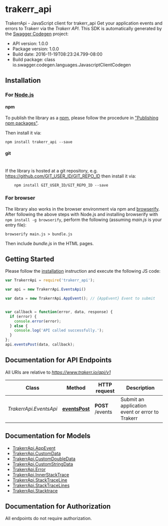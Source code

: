 # trakerr_api

TrakerrApi - JavaScript client for trakerr_api
Get your application events and errors to Trakerr via the *Trakerr API*.
This SDK is automatically generated by the [Swagger Codegen](https://github.com/swagger-api/swagger-codegen) project:

- API version: 1.0.0
- Package version: 1.0.0
- Build date: 2016-11-19T08:23:24.799-08:00
- Build package: class io.swagger.codegen.languages.JavascriptClientCodegen

## Installation

### For [Node.js](https://nodejs.org/)

#### npm

To publish the library as a [npm](https://www.npmjs.com/),
please follow the procedure in ["Publishing npm packages"](https://docs.npmjs.com/getting-started/publishing-npm-packages).

Then install it via:

```shell
npm install trakerr_api --save
```

#### git
#
If the library is hosted at a git repository, e.g.
https://github.com/GIT_USER_ID/GIT_REPO_ID
then install it via:

```shell
    npm install GIT_USER_ID/GIT_REPO_ID --save
```

### For browser

The library also works in the browser environment via npm and [browserify](http://browserify.org/). After following
the above steps with Node.js and installing browserify with `npm install -g browserify`,
perform the following (assuming *main.js* is your entry file):

```shell
browserify main.js > bundle.js
```

Then include *bundle.js* in the HTML pages.

## Getting Started

Please follow the [installation](#installation) instruction and execute the following JS code:

```javascript
var TrakerrApi = require('trakerr_api');

var api = new TrakerrApi.EventsApi()

var data = new TrakerrApi.AppEvent(); // {AppEvent} Event to submit


var callback = function(error, data, response) {
  if (error) {
    console.error(error);
  } else {
    console.log('API called successfully.');
  }
};
api.eventsPost(data, callback);

```

## Documentation for API Endpoints

All URIs are relative to *https://www.trakerr.io/api/v1*

Class | Method | HTTP request | Description
------------ | ------------- | ------------- | -------------
*TrakerrApi.EventsApi* | [**eventsPost**](docs/EventsApi.md#eventsPost) | **POST** /events | Submit an application event or error to Trakerr


## Documentation for Models

 - [TrakerrApi.AppEvent](docs/AppEvent.md)
 - [TrakerrApi.CustomData](docs/CustomData.md)
 - [TrakerrApi.CustomDoubleData](docs/CustomDoubleData.md)
 - [TrakerrApi.CustomStringData](docs/CustomStringData.md)
 - [TrakerrApi.Error](docs/Error.md)
 - [TrakerrApi.InnerStackTrace](docs/InnerStackTrace.md)
 - [TrakerrApi.StackTraceLine](docs/StackTraceLine.md)
 - [TrakerrApi.StackTraceLines](docs/StackTraceLines.md)
 - [TrakerrApi.Stacktrace](docs/Stacktrace.md)


## Documentation for Authorization

 All endpoints do not require authorization.

